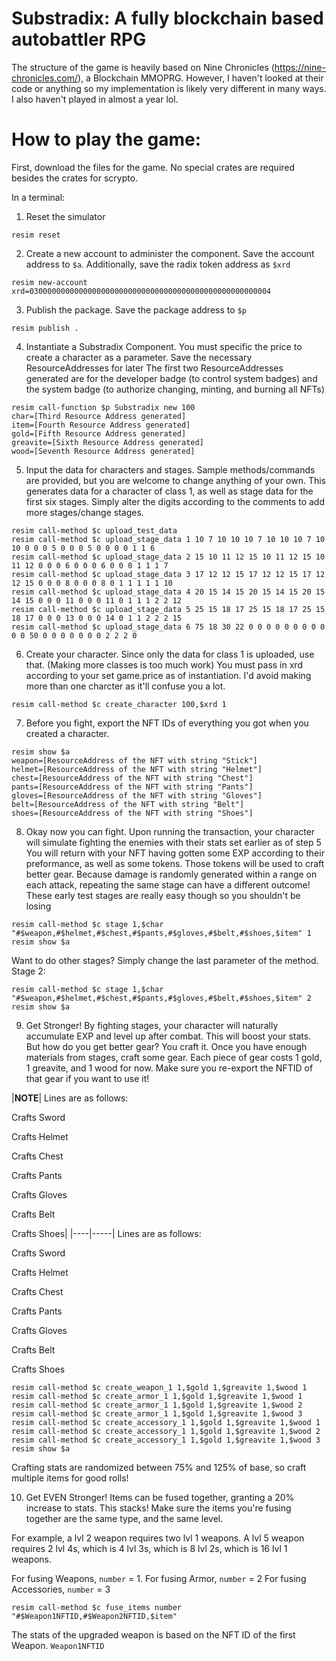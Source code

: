 # Substradix: A fully blockchain based autobattler RPG
The structure of the game is heavily based on Nine Chronicles (https://nine-chronicles.com/), a Blockchain MMOPRG. 
However, I haven't looked at their code or anything so my implementation is likely very different in many ways. I also haven't played in almost a year lol.

# How to play the game:

First, download the files for the game. No special crates are required besides the crates for scrypto. 

In a terminal:

1. Reset the simulator
```
resim reset
```
2. Create a new account to administer the component. Save the account address to `$a`. Additionally, save the radix token address as `$xrd`
```
resim new-account
xrd=030000000000000000000000000000000000000000000000000004
```
3. Publish the package. Save the package address to `$p`
```
resim publish .
```
4. Instantiate a Substradix Component. You must specific the price to create a character as a parameter.
  Save the necessary ResourceAddresses for later 
  The first two ResourceAddresses generated are for the developer badge (to control system badges)
  and the system badge (to authorize changing, minting, and burning all NFTs)
```
resim call-function $p Substradix new 100
char=[Third Resource Address generated]
item=[Fourth Resource Address generated]
gold=[Fifth Resource Address generated]
greavite=[Sixth Resource Address generated]
wood=[Seventh Resource Address generated]
```
5. Input the data for characters and stages. Sample methods/commands are provided, but you are welcome to change anything of your own.
This generates data for a character of class 1, as well as stage data for the first six stages. Simply alter the digits according to the comments to add more stages/change stages.
```
resim call-method $c upload_test_data
resim call-method $c upload_stage_data 1 10 7 10 10 10 7 10 10 10 7 10 10 0 0 0 5 0 0 0 5 0 0 0 0 1 1 6
resim call-method $c upload_stage_data 2 15 10 11 12 15 10 11 12 15 10 11 12 0 0 0 6 0 0 0 6 0 0 0 1 1 1 7
resim call-method $c upload_stage_data 3 17 12 12 15 17 12 12 15 17 12 12 15 0 0 0 8 0 0 0 8 0 1 1 1 1 1 10
resim call-method $c upload_stage_data 4 20 15 14 15 20 15 14 15 20 15 14 15 0 0 0 11 0 0 0 11 0 1 1 1 2 2 12
resim call-method $c upload_stage_data 5 25 15 18 17 25 15 18 17 25 15 18 17 0 0 0 13 0 0 0 14 0 1 1 2 2 2 15
resim call-method $c upload_stage_data 6 75 18 30 22 0 0 0 0 0 0 0 0 0 0 0 50 0 0 0 0 0 0 0 2 2 2 0
```
6. Create your character. Since only the data for class 1 is uploaded, use that. (Making more classes is too much work)
You must pass in xrd according to your set game.price as of instantiation. I'd avoid making more than one charcter as it'll confuse you a lot.
```
resim call-method $c create_character 100,$xrd 1
```
7. Before you fight, export the NFT IDs of everything you got when you created a character.
```
resim show $a
weapon=[ResourceAddress of the NFT with string "Stick"]
helmet=[ResourceAddress of the NFT with string "Helmet"]
chest=[ResourceAddress of the NFT with string "Chest"]
pants=[ResourceAddress of the NFT with string "Pants"]
gloves=[ResourceAddress of the NFT with string "Gloves"]
belt=[ResourceAddress of the NFT with string "Belt"]
shoes=[ResourceAddress of the NFT with string "Shoes"]
```
8. Okay now you can fight.
Upon running the transaction, your character will simulate fighting the enemies with their stats set earlier as of step 5
You will return with your NFT having gotten some EXP according to their preformance, as well as some tokens. Those tokens will be used to craft better gear.
Because damage is randomly generated within a range on each attack, repeating the same stage can have a different outcome!
These early test stages are really easy though so you shouldn't be losing
```
resim call-method $c stage 1,$char "#$weapon,#$helmet,#$chest,#$pants,#$gloves,#$belt,#$shoes,$item" 1
resim show $a
```
Want to do other stages? Simply change the last parameter of the method. Stage 2:
```
resim call-method $c stage 1,$char "#$weapon,#$helmet,#$chest,#$pants,#$gloves,#$belt,#$shoes,$item" 2
resim show $a
```
9. Get Stronger!
By fighting stages, your character will naturally accumulate EXP and level up after combat. This will boost your stats. But how do you get better gear?
You craft it. Once you have enough materials from stages, craft some gear.
Each piece of gear costs 1 gold, 1 greavite, and 1 wood for now.
Make sure you re-export the NFTID of that gear if you want to use it!

|**NOTE**| Lines are as follows: 

Crafts Sword

Crafts Helmet

Crafts Chest

Crafts Pants

Crafts Gloves

Crafts Belt

Crafts Shoes|
|----|-----|
Lines are as follows: 

Crafts Sword

Crafts Helmet

Crafts Chest

Crafts Pants

Crafts Gloves

Crafts Belt

Crafts Shoes

```
resim call-method $c create_weapon_1 1,$gold 1,$greavite 1,$wood 1
resim call-method $c create_armor_1 1,$gold 1,$greavite 1,$wood 1
resim call-method $c create_armor_1 1,$gold 1,$greavite 1,$wood 2
resim call-method $c create_armor_1 1,$gold 1,$greavite 1,$wood 3
resim call-method $c create_accessory_1 1,$gold 1,$greavite 1,$wood 1
resim call-method $c create_accessory_1 1,$gold 1,$greavite 1,$wood 2
resim call-method $c create_accessory_1 1,$gold 1,$greavite 1,$wood 3
resim show $a
```
Crafting stats are randomized between 75% and 125% of base, so craft multiple items for good rolls!

10. Get EVEN Stronger!
Items can be fused together, granting a 20% increase to stats. This stacks! Make sure the items you're fusing together are the same type, and the same level.

For example, a lvl 2 weapon requires two lvl 1 weapons. A lvl 5 weapon requires 2 lvl 4s, which is 4 lvl 3s, which is 8 lvl 2s, which is 16 lvl 1 weapons.

For fusing Weapons, `number` = 1. For fusing Armor, `number` = 2 For fusing Accessories, `number` = 3
```
resim call-method $c fuse_items number "#$Weapon1NFTID,#$Weapon2NFTID,$item"
```
The stats of the upgraded weapon is based on the NFT ID of the first Weapon. `Weapon1NFTID`
